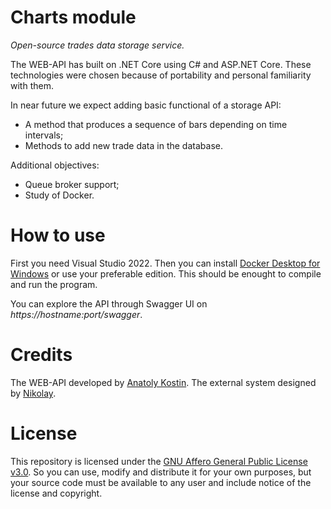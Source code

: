﻿# Charts module
*Open-source trades data storage service.*

The WEB-API has built on .NET Core using C# and ASP.NET Core.
These technologies were chosen because of portability and personal familiarity with them.

In near future we expect adding basic functional of a storage API:
- A method that produces a sequence of bars depending on time intervals;
- Methods to add new trade data in the database.

Additional objectives:
- Queue broker support;
- Study of Docker.

# How to use
First you need Visual Studio 2022.
Then you can install [Docker Desktop for Windows](https://github.com/docker/for-win) or use your preferable edition.
This should be enought to compile and run the program.

You can explore the API through Swagger UI on *https://hostname:port/swagger*.

# Credits
The WEB-API developed by [Anatoly Kostin](https://github.com/wayzis-h).
The external system designed by [Nikolay](https://github.com/TeslaSesla).

# License
This repository is licensed under the [GNU Affero General Public License v3.0](https://www.gnu.org/licenses/agpl-3.0.html).
So you can use, modify and distribute it for your own purposes, but your source code must be available to any user and include notice of the license and copyright.
